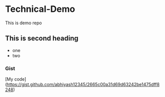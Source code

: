 # Technical-Demo
This is demo repo


## This is second heading

* one
* two

 ### Gist
 
[My code] (https://gist.github.com/abhiyash12345/2665c00a31d69d63242be1475dff8248)
